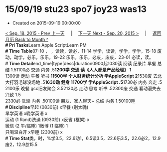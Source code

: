# 15/09/19 stu23 spo7 joy23 was13

* Created on 2015-09-19 00:00:00

[&lt; Sep. 18, 2015 - Prev 上一天](d18.md)     \|     [下一天 Next - Sep. 20, 2015 &gt;](d20.md)     \|     [返回月历 Back to Month ^](index.md)   
**\# Pri Tasks**Learn Apple ScriptLearn PM  
**\# Time Table**07-10 ， ，读读，读必，11-14 学学，读读，学学，学学，15-18 废动，动学，必乐，乐乐，19-22 乐乐，乐乐，必废，废废，23-01 必读，读。  
**\# Time Detail**end\_time\|type\|desc\|duration0900起1030读 阅读 纪录片 早餐 总结 1.51100必 交通 内务 .5**1200学 交通 读《人人都是产品经理》 1**  
1300读 走动 午餐 听书 1**1500学 个人财务统计分析 学AppleScript 2**1530废 去北大打羽毛球没场地 .5**1630动 健身 11700学 学AppleScript .5**1730必 内务 奔走 .5  
2100乐 晚餐 gcc旧友聚会 3.52130必 走动 思考 听书 .52300废 交通 看动漫失去兴致 1.5  
2330必 洗澡 内务 .50100读 朋友、家人聊天~ 总结 内务 1.50100睡  
**\# Discipline**早起 \(0830前\) x早餐 \(别太晚\)  
早学英语 x晚学英语 x  
运动 \(1 Rand\)洗澡 \(0930前\) x反省 \(框架\) x  
微信 \(2 午/临睡\) 1微博 \(1 临睡\) 1  
只喝温白开 x早睡 \(2300前\) x  
**\# Time Stat**类，时，%学3.5，22.6动1，6.5读3.5，22.6乐3.5，22.6必2，12.9废2，12.9总15.5

